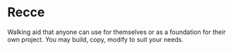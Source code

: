 # Recce
Walking aid that anyone can use for themselves or as a foundation for their own project.  You may build, copy, modify to suit your needs. 
